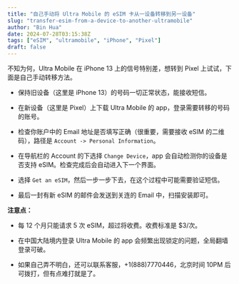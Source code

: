 ```yaml
---
title: "自己手动将 Ultra Mobile 的 eSIM 卡从一设备转移到另一设备"
slug: "transfer-esim-from-a-device-to-another-ultramobile"
author: "Bin Hua"
date: 2024-07-28T03:15:38Z
tags: ["eSIM", "ultramobile", "iPhone", "Pixel"]
draft: false
---
```


不知为何，Ultra Mobile 在 iPhone 13 上的信号特别差，想转到 Pixel 上试试，下面是自己手动转移方法。

- 保持旧设备（这里是 iPhone 13）的号码一切正常状态，能接收短信。

- 在新设备（这里是 Pixel）上下载 Ultra Mobile 的 app，登录需要转移的号码的账号。

- 检查你账户中的 Email 地址是否填写正确（很重要，需要接收 eSIM 的二维码），路径是 `Account -> Personal Information`。

- 在导航栏的 Account 的下选择 `Change Device`，app 会自动检测你的设备是否支持 eSIM。检查完成后会自动进入下一个界面。

- 选择 `Get an eSIM`，然后一步一步下去，在这个过程中可能需要验证短信。

- 最后一封有新 eSIM 的邮件会发送到关连的 Email 中，扫描安装即可。

**注意点：**

- 每 12 个月只能请求 5 次 eSIM，超过将收费。收费标准是 $3/次。

- 在中国大陆境内登录 Ultra Mobile 的 app 会频繁出现锁定的问题，全局翻墙登录可破。

- 如果自己弄不明白，还可以联系客服，+1(888)7770446，北京时间 10PM 后可拨打，但有点难打就是了。